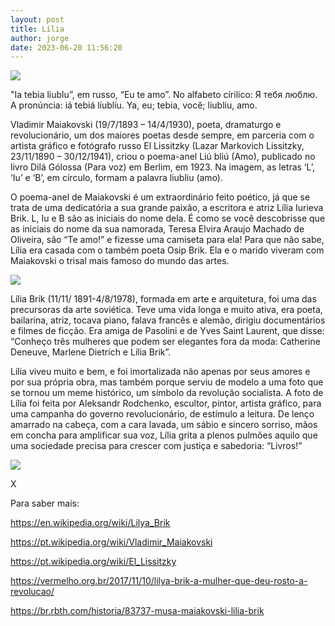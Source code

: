 ```yaml
---
layout: post
title: Lília
author: jorge
date: 2023-06-20 11:56:20
---
```

![](/uploads/captura-de-tela-2023-06-20-às-11.41.50.png)

"Ia tebia liublu”, em russo, “Eu te amo”. No alfabeto círilico: Я тебя люблю. A pronúncia: iá tebiá líublíu. Ya, eu; tebia, você; liubliu, amo.

Vladimir Maiakovski (19/7/1893 – 14/4/1930), poeta, dramaturgo e revolucionário, um dos maiores poetas desde sempre, em parceria com o artista gráfico e fotógrafo russo El Lissitzky (Lazar Markovich Lissitzky, 23/11/1890 – 30/12/1941), criou o poema-anel Liú bliú (Amo), publicado no livro Dilá Gólossa (Para voz) em Berlim, em 1923. Na imagem, as letras ‘L’, ‘Iu’ e ‘B’, em círculo, formam a palavra liubliu (amo).

O poema-anel de Maiakovski é um extraordinário feito poético, já que se trata de uma dedicatória a sua grande paixão, a escritora e atriz Lília Iurieva Brik. L, Iu e B são as iniciais do nome dela. É como se você descobrisse que as iniciais do nome da sua namorada, Teresa Elvira Araujo Machado de Oliveira, são “Te amo!” e fizesse uma camiseta para ela! Para que não sabe, Lília era casada com o também poeta Osip Brik. Ela e o marido viveram com Maiakovski o trisal mais famoso do mundo das artes.

![](/uploads/captura-de-tela-2023-06-20-às-11.47.23.png)

Lília Brik (11/11/ 1891-4/8/1978), formada em arte e arquitetura, foi uma das precursoras da arte soviética. Teve uma vida longa e muito ativa, era poeta, bailarina, atriz, tocava piano, falava francês e alemão, dirigiu documentários e filmes de ficção. Era amiga de Pasolini e de Yves Saint Laurent, que disse: “Conheço três mulheres que podem ser elegantes fora da moda: Catherine Deneuve, Marlene Dietrich e Lília Brik”.

Lília viveu muito e bem, e foi imortalizada não apenas por seus amores e por sua própria obra, mas também porque serviu de modelo a uma foto que se tornou um meme histórico, um símbolo da revolução socialista. A foto de Lília foi feita por Aleksandr Rodchenko, escultor, pintor, artista gráfico, para uma campanha do governo revolucionário, de estímulo a leitura. De lenço amarrado na cabeça, com a cara lavada, um sábio e sincero sorriso, mãos em concha para amplificar sua voz, Lília grita a plenos pulmões aquilo que uma sociedade precisa para crescer com justiça e sabedoria: “Livros!”

![](/uploads/captura-de-tela-2023-06-20-às-11.35.57.png)

X

Para saber mais:

https://en.wikipedia.org/wiki/Lilya_Brik

https://pt.wikipedia.org/wiki/Vladimir_Maiakovski

<https://pt.wikipedia.org/wiki/El_Lissitzky>

<https://vermelho.org.br/2017/11/10/lilya-brik-a-mulher-que-deu-rosto-a-revolucao/>

<https://br.rbth.com/historia/83737-musa-maiakovski-lilia-brik>

<!--EndFragment-->